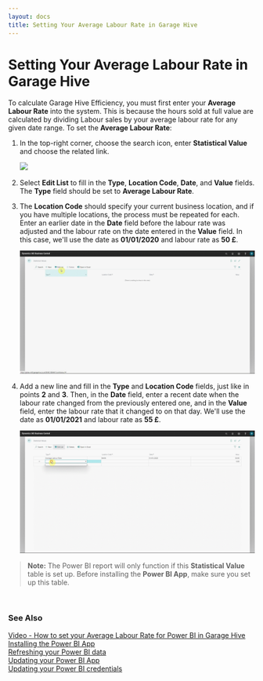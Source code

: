 ```yaml
---
layout: docs
title: Setting Your Average Labour Rate in Garage Hive
---
```


# Setting Your Average Labour Rate in Garage Hive

To calculate Garage Hive Efficiency, you must first enter your **Average Labour Rate** into the system. This is because the hours sold at full value are calculated by dividing Labour sales by your average labour rate for any given date range. To set the **Average Labour Rate**:
1. In the top-right corner, choose the search icon, enter **Statistical Value** and choose the related link.
   
   ![](media/garagehive-labour-rate-setup1.gif)

2. Select **Edit List** to fill in the **Type**, **Location Code**, **Date**, and **Value** fields. The **Type** field should be set to **Average Labour Rate**.
3. The **Location Code** should specify your current business location, and if you have multiple locations, the process must be repeated for each. Enter an earlier date in the **Date** field before the labour rate was adjusted and the labour rate on the date entered in the **Value** field. In this case, we'll use the date as **01/01/2020** and labour rate as **50 £**.
   
   ![](media/garagehive-labour-rate-setup2.gif)

4. Add a new line and fill in the **Type** and **Location Code** fields, just like in points **2** and **3**. Then, in the **Date** field, enter a recent date when the labour rate changed from the previously entered one, and in the **Value** field, enter the labour rate that it changed to on that day. We'll use the date as **01/01/2021** and labour rate as **55 £**.

   ![](media/garagehive-labour-rate-setup3.gif)


> **Note:**
> The Power BI report will only function if this **Statistical Value** table is set up. Before installing the **Power BI App**, make sure you set up this table.

<br>

### **See Also**
[Video - How to set your Average Labour Rate for Power BI in Garage Hive](https://youtu.be/lIkkJiUm_FE) \
[Installing the Power BI App](powerbi-installing-app.html) \
[Refreshing your Power BI data](powerbi-refresh-data.html) \
[Updating your Power BI App](powerbi-updating-app.html) \
[Updating your Power BI credentials](powerbi-updating-app.html)